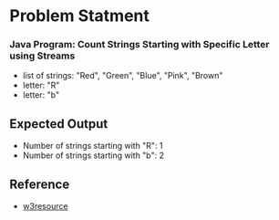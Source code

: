 # Problem Statment

### Java Program: Count Strings Starting with Specific Letter using Streams

- list of strings: "Red", "Green", "Blue", "Pink", "Brown"
- letter: "R"
- letter: "b"

## Expected Output

- Number of strings starting with "R": 1
- Number of strings starting with "b": 2

## Reference

- [w3resource](https://www.w3resource.com/java-exercises/stream/java-stream-exercise-5.php)
